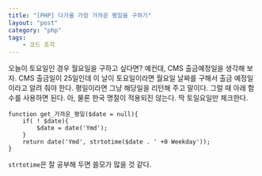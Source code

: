 ```yaml
---
title: "[PHP] 다가올 가장 가까운 평일을 구하기"
layout: "post"
category: "php"
tags: 
    - 코드 조각
---
```


오늘이 토요일인 경우 월요일을 구하고 싶다면? 예컨대, CMS 출금예정일을 생각해 보자. CMS 출금일이 25일인데 이 날이 토요일이라면 월요일 날짜를 구해서 출금 예정일이라고 알려 줘야 한다. 평일이라면 그냥 해당일을 리턴해 주고 말이다. 그럴 때 아래 함수를 사용하면 된다. 아, 물론 한국 명절이 적용되진 않는다. 딱 토일요일만 체크한다.

    function get_가까운_평일($date = null){
        if( ! $date){
            $date = date('Ymd');
        }
        return date('Ymd', strtotime($date . ' +0 Weekday'));
    }

`strtotime`은 잘 공부해 두면 쓸모가 많을 것 같다.
